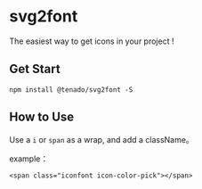 # svg2font

The easiest way to get icons in your project !

## Get Start

```text
npm install @tenado/svg2font -S
```

## How to Use

Use a `i` or `span` as a wrap, and add a className。

example：

`<span class="iconfont icon-color-pick"></span>`

